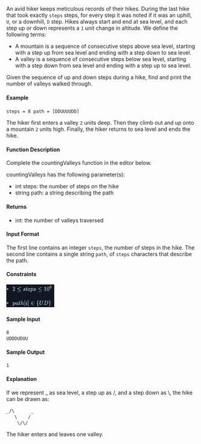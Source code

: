 An avid hiker keeps meticulous records of their hikes. During the last hike that took exactly `steps` steps, for every step it was noted if it was an uphill, `U`, or a downhill, `D` step. Hikes always start and end at sea level, and each step up or down represents a `1` unit change in altitude. We define the following terms:

- A mountain is a sequence of consecutive steps above sea level, starting with a step up from sea level and ending with a step down to sea level.
- A valley is a sequence of consecutive steps below sea level, starting with a step down from sea level and ending with a step up to sea level.

Given the sequence of up and down steps during a hike, find and print the number of valleys walked through.

#### **Example**
`steps = 8 path = [DDUUUUDD]`
 

The hiker first enters a valley `2` units deep. Then they climb out and up onto a mountain `2` units high. Finally, the hiker returns to sea level and ends the hike.

#### **Function Description**

Complete the countingValleys function in the editor below.

countingValleys has the following parameter(s):

- int steps: the number of steps on the hike
- string path: a string describing the path
#### **Returns**

- int: the number of valleys traversed
#### **Input Format**

The first line contains an integer `steps`, the number of steps in the hike.
The second line contains a single string `path`, of `steps` characters that describe the path.

#### **Constraints**
<img src="images/constraints.png" alt="constraints" height="60rem">

#### **Sample Input**
```
8
UDDDUDUU
```
#### **Sample Output**
```
1
```

#### **Explanation**

If we represent _ as sea level, a step up as /, and a step down as \\, the hike can be drawn as:
```
_/\      _
   \    /
    \/\/
```
The hiker enters and leaves one valley.